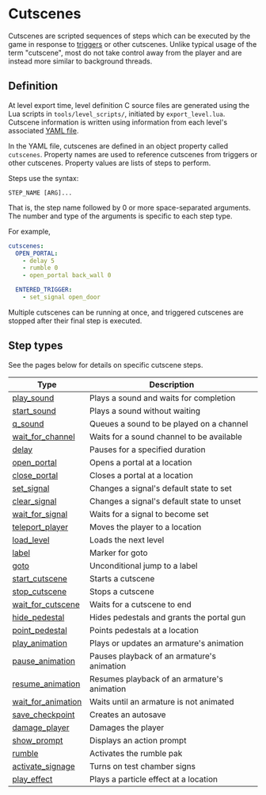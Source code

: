 # Cutscenes

Cutscenes are scripted sequences of steps which can be executed by the game
in response to [triggers](../level_objects/trigger.md) or other cutscenes. Unlike
typical usage of the term "cutscene", most do not take control away from the
player and are instead more similar to background threads.

## Definition

At level export time, level definition C source files are generated using the
Lua scripts in `tools/level_scripts/`, initiated by `export_level.lua`. Cutscene
information is written using information from each level's associated
[YAML file](../file_formats.md#levels).

In the YAML file, cutscenes are defined in an object property called `cutscenes`.
Property names are used to reference cutscenes from triggers or other cutscenes.
Property values are lists of steps to perform.

Steps use the syntax:
```
STEP_NAME [ARG]...
```

That is, the step name followed by 0 or more space-separated arguments. The
number and type of the arguments is specific to each step type.

For example,
```yaml
cutscenes:
  OPEN_PORTAL:
    - delay 5
    - rumble 0
    - open_portal back_wall 0

  ENTERED_TRIGGER:
    - set_signal open_door
```

Multiple cutscenes can be running at once, and triggered cutscenes are stopped
after their final step is executed.

## Step types

See the pages below for details on specific cutscene steps.

| Type                                          | Description                                 |
| --------------------------------------------- | ------------------------------------------- |
| [play_sound](./play_sound.md)                 | Plays a sound and waits for completion      |
| [start_sound](./start_sound.md)               | Plays a sound without waiting               |
| [q_sound](./q_sound.md)                       | Queues a sound to be played on a channel    |
| [wait_for_channel](./wait_for_channel.md)     | Waits for a sound channel to be available   |
| [delay](./delay.md)                           | Pauses for a specified duration             |
| [open_portal](./open_portal.md)               | Opens a portal at a location                |
| [close_portal](./close_portal.md)             | Closes a portal at a location               |
| [set_signal](./set_signal.md)                 | Changes a signal's default state to set     |
| [clear_signal](./clear_signal.md)             | Changes a signal's default state to unset   |
| [wait_for_signal](./wait_for_signal.md)       | Waits for a signal to become set            |
| [teleport_player](./teleport_player.md)       | Moves the player to a location              |
| [load_level](./load_level.md)                 | Loads the next level                        |
| [label](./label.md)                           | Marker for goto                             |
| [goto](./goto.md)                             | Unconditional jump to a label               |
| [start_cutscene](./start_cutscene.md)         | Starts a cutscene                           |
| [stop_cutscene](./stop_cutscene.md)           | Stops a cutscene                            |
| [wait_for_cutscene](./wait_for_cutscene.md)   | Waits for a cutscene to end                 |
| [hide_pedestal](./hide_pedestal.md)           | Hides pedestals and grants the portal gun   |
| [point_pedestal](./point_pedestal.md)         | Points pedestals at a location              |
| [play_animation](./play_animation.md)         | Plays or updates an armature's animation    |
| [pause_animation](./pause_animation.md)       | Pauses playback of an armature's animation  |
| [resume_animation](./resume_animation.md)     | Resumes playback of an armature's animation |
| [wait_for_animation](./wait_for_animation.md) | Waits until an armature is not animated     |
| [save_checkpoint](./save_checkpoint.md)       | Creates an autosave                         |
| [damage_player](./damage_player.md)           | Damages the player                          |
| [show_prompt](./show_prompt.md)               | Displays an action prompt                   |
| [rumble](./rumble.md)                         | Activates the rumble pak                    |
| [activate_signage](./activate_signage.md)     | Turns on test chamber signs                 |
| [play_effect](./play_effect.md)               | Plays a particle effect at a location       |
